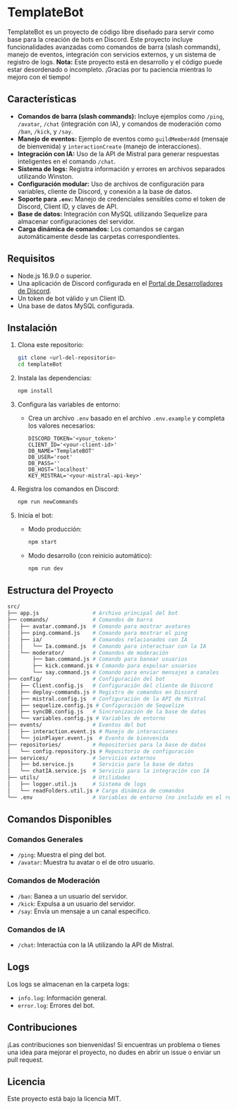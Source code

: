 
# TemplateBot

TemplateBot es un proyecto de código libre diseñado para servir como base para la creación de bots en Discord. Este proyecto incluye funcionalidades avanzadas como comandos de barra (slash commands), manejo de eventos, integración con servicios externos, y un sistema de registro de logs. **Nota:** Este proyecto está en desarrollo y el código puede estar desordenado o incompleto. ¡Gracias por tu paciencia mientras lo mejoro con el tiempo!

## Características

- **Comandos de barra (slash commands):** Incluye ejemplos como `/ping`, `/avatar`, `/chat` (integración con IA), y comandos de moderación como `/ban`, `/kick`, y `/say`.
- **Manejo de eventos:** Ejemplo de eventos como `guildMemberAdd` (mensaje de bienvenida) y `interactionCreate` (manejo de interacciones).
- **Integración con IA:** Uso de la API de Mistral para generar respuestas inteligentes en el comando `/chat`.
- **Sistema de logs:** Registra información y errores en archivos separados utilizando Winston.
- **Configuración modular:** Uso de archivos de configuración para variables, cliente de Discord, y conexión a la base de datos.
- **Soporte para `.env`:** Manejo de credenciales sensibles como el token de Discord, Client ID, y claves de API.
- **Base de datos:** Integración con MySQL utilizando Sequelize para almacenar configuraciones del servidor.
- **Carga dinámica de comandos:** Los comandos se cargan automáticamente desde las carpetas correspondientes.

## Requisitos

- Node.js 16.9.0 o superior.
- Una aplicación de Discord configurada en el [Portal de Desarrolladores de Discord](https://discord.com/developers/applications).
- Un token de bot válido y un Client ID.
- Una base de datos MySQL configurada.

## Instalación

1. Clona este repositorio:
   ```bash
   git clone <url-del-repositorio>
   cd templateBot
   ```

2. Instala las dependencias:
   ```bash
   npm install
   ```

3. Configura las variables de entorno:
   - Crea un archivo `.env` basado en el archivo `.env.example` y completa los valores necesarios:
     ```env
     DISCORD_TOKEN='<your_token>'
     CLIENT_ID='<your-client-id>'
     DB_NAME='TemplateBOT'
     DB_USER='root'
     DB_PASS=''
     DB_HOST='localhost'
     KEY_MISTRAL='<your-mistral-api-key>'
     ```

4. Registra los comandos en Discord:
   ```bash
   npm run newCommands
   ```

5. Inicia el bot:
   - Modo producción:
     ```bash
     npm start
     ```
   - Modo desarrollo (con reinicio automático):
     ```bash
     npm run dev
     ```

## Estructura del Proyecto

```bash
src/
├── app.js                 # Archivo principal del bot
├── commands/              # Comandos de barra
│   ├── avatar.command.js  # Comando para mostrar avatares
│   ├── ping.command.js    # Comando para mostrar el ping
│   ├── ia/                # Comandos relacionados con IA
│   │   └── Ia.command.js  # Comando para interactuar con la IA
│   └── moderator/         # Comandos de moderación
│       ├── ban.command.js # Comando para banear usuarios
│       ├── kick.command.js # Comando para expulsar usuarios
│       └── say.command.js # Comando para enviar mensajes a canales
├── config/                # Configuración del bot
│   ├── Client.config.js   # Configuración del cliente de Discord
│   ├── deploy-commands.js # Registro de comandos en Discord
│   ├── mistral.config.js  # Configuración de la API de Mistral
│   ├── sequelize.config.js # Configuración de Sequelize
│   ├── syncDB.config.js   # Sincronización de la base de datos
│   └── variables.config.js # Variables de entorno
├── events/                # Eventos del bot
│   ├── interaction.event.js # Manejo de interacciones
│   └── joinPlayer.event.js  # Evento de bienvenida
├── repositories/          # Repositorios para la base de datos
│   └── config.repository.js # Repositorio de configuración
├── services/              # Servicios externos
│   ├── bd.service.js      # Servicio para la base de datos
│   └── chatIA.service.js  # Servicio para la integración con IA
├── utils/                 # Utilidades
│   ├── logger.util.js     # Sistema de logs
│   └── readFolders.util.js # Carga dinámica de comandos
└── .env                   # Variables de entorno (no incluido en el repositorio)
```

## Comandos Disponibles

### Comandos Generales
- `/ping`: Muestra el ping del bot.
- `/avatar`: Muestra tu avatar o el de otro usuario.

### Comandos de Moderación
- `/ban`: Banea a un usuario del servidor.
- `/kick`: Expulsa a un usuario del servidor.
- `/say`: Envía un mensaje a un canal específico.

### Comandos de IA
- `/chat`: Interactúa con la IA utilizando la API de Mistral.

## Logs

Los logs se almacenan en la carpeta logs:
- `info.log`: Información general.
- `error.log`: Errores del bot.

## Contribuciones

¡Las contribuciones son bienvenidas! Si encuentras un problema o tienes una idea para mejorar el proyecto, no dudes en abrir un issue o enviar un pull request.

## Licencia

Este proyecto está bajo la licencia MIT.
